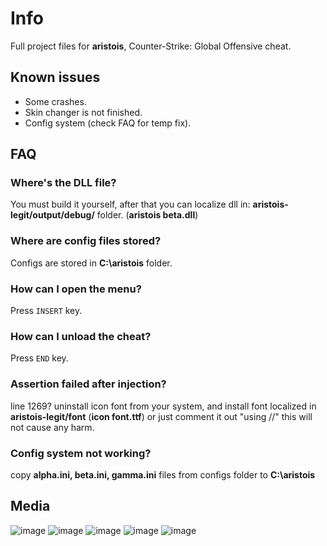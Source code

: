 # Info
Full project files for **aristois**, Counter-Strike: Global Offensive cheat.

## Known issues
- Some crashes.
- Skin changer is not finished.
- Config system (check FAQ for temp fix).

## FAQ
### Where's the DLL file?
You must build it yourself, after that you can localize dll in: **aristois-legit/output/debug/** folder. (**aristois beta.dll**)

### Where are config files stored?
Configs are stored in **C:\aristois** folder.

### How can I open the menu?
Press `INSERT` key.

### How can I unload the cheat?
Press `END` key.

### Assertion failed after injection?
line 1269? uninstall icon font from your system, and install font localized in **aristois-legit/font** (**icon font.ttf**)
or just comment it out "using //" this will not cause any harm.

### Config system not working?
copy **alpha.ini, beta.ini, gamma.ini** files from configs folder to **C:\aristois**

## Media
![image](https://i.imgur.com/KBo4mzn.png)
![image](https://i.imgur.com/2cmVKTJ.png)
![image](https://i.imgur.com/KW4UKyo.png)
![image](https://i.imgur.com/Wh5nY3b.png)
![image](https://i.imgur.com/2cmVKTJ.png)

